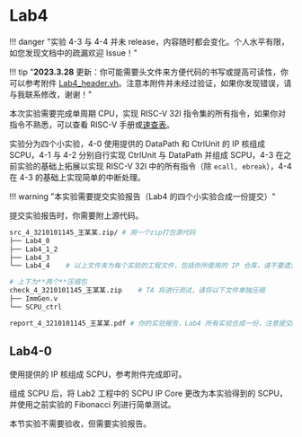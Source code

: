 # Lab4

!!! danger "实验 4-3 与 4-4 并未 release，内容随时都会变化。个人水平有限，如您发现文档中的疏漏欢迎 Issue！"

!!! tip "**2023.3.28** 更新：你可能需要头文件来方便代码的书写或提高可读性，你可以参考附件 [Lab4_header.vh](./attachment/Lab4_header.vh)。注意本附件并未经过验证，如果你发现错误，请与我联系修改，谢谢！"

本次实验需要完成单周期 CPU，实现 RISC-V 32I 指令集的所有指令，如果你对指令不熟悉，可以查看 RISC-V 手册或[速查表](../Other/RISC_V.md)。

实验分为四个小实验，4-0 使用提供的 DataPath 和 CtrlUnit 的 IP 核组成 SCPU，4-1 与 4-2 分别自行实现 CtrlUnit 与 DataPath 并组成 SCPU，4-3 在之前实验的基础上拓展以实现 RISC-V 32I 中的所有指令（除 `ecall, ebreak`），4-4 在 4-3 的基础上实现简单的中断处理。

!!! warning "本实验需要提交实验报告（Lab4 的四个小实验合成一份提交）"

提交实验报告时，你需要附上源代码。

```bash
src_4_3210101145_王某某.zip/ # 用一个zip打包源代码
├── Lab4_0
├── Lab4_1_2
├── Lab4_3
└── Lab4_4    # 以上文件夹为每个实验的工程文件，包括你所使用的 IP 仓库，请不要遗漏

# 上下为**两个**压缩包
check_4_3210101145_王某某.zip    # TA 将进行测试，请将以下文件单独压缩
├── ImmGen.v
└── SCPU_ctrl

report_4_3210101145_王某某.pdf # 你的实验报告，Lab4 所有实验合成一份，注意提交PDF格式
```


## Lab4-0

使用提供的 IP 核组成 SCPU，参考附件完成即可。

组成 SCPU 后，将 Lab2 工程中的 SCPU IP Core 更改为本实验得到的 SCPU，并使用之前实验的 Fibonacci 列进行简单测试。

本节实验不需要验收，但需要实验报告。